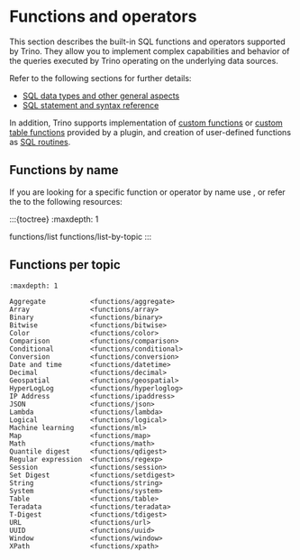 # Functions and operators

This section describes the built-in SQL functions and operators supported by
Trino. They allow you to implement complex capabilities and behavior of the
queries executed by Trino operating on the underlying data sources.

Refer to the following sections for further details:

* [SQL data types and other general aspects](/language)
* [SQL statement and syntax reference](/sql)

In addition, Trino supports implementation of [custom
functions](/develop/functions) or [custom table
functions](/develop/table-functions) provided by a plugin, and creation of
user-defined functions as [SQL routines](/routines).

## Functions by name

If you are looking for a specific function or operator by name use
[](/sql/show-functions), or refer the to the following resources:

:::{toctree}
:maxdepth: 1

functions/list
functions/list-by-topic
:::

## Functions per topic

```{toctree}
:maxdepth: 1

Aggregate           <functions/aggregate>
Array               <functions/array>
Binary              <functions/binary>
Bitwise             <functions/bitwise>
Color               <functions/color>
Comparison          <functions/comparison>
Conditional         <functions/conditional>
Conversion          <functions/conversion>
Date and time       <functions/datetime>
Decimal             <functions/decimal>
Geospatial          <functions/geospatial>
HyperLogLog         <functions/hyperloglog>
IP Address          <functions/ipaddress>
JSON                <functions/json>
Lambda              <functions/lambda>
Logical             <functions/logical>
Machine learning    <functions/ml>
Map                 <functions/map>
Math                <functions/math>
Quantile digest     <functions/qdigest>
Regular expression  <functions/regexp>
Session             <functions/session>
Set Digest          <functions/setdigest>
String              <functions/string>
System              <functions/system>
Table               <functions/table>
Teradata            <functions/teradata>
T-Digest            <functions/tdigest>
URL                 <functions/url>
UUID                <functions/uuid>
Window              <functions/window>
XPath               <functions/xpath>
```

